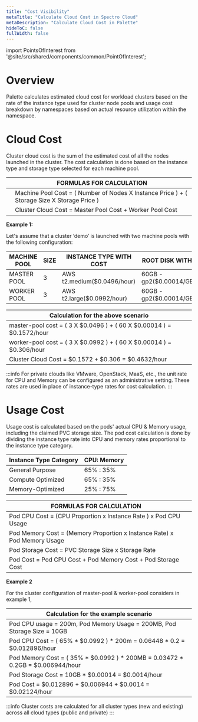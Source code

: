```yaml
---
title: "Cost Visibility"
metaTitle: "Calculate Cloud Cost in Spectro Cloud"
metaDescription: "Calculate Cloud Cost in Palette"
hideToC: false
fullWidth: false
---
```





import PointsOfInterest from '@site/src/shared/components/common/PointOfInterest';

# Overview

Palette calculates estimated cloud cost for workload clusters based on the rate of the instance type used for cluster node pools and usage cost breakdown by namespaces based on actual resource utilization within the namespace.

# Cloud Cost

Cluster cloud cost is the sum of the estimated cost of all the nodes launched in the cluster. The cost calculation is done based on the instance type and storage type selected for each machine pool.

| |**FORMULAS FOR CALCULATION**|
|--|--------------|
| |Machine Pool Cost = ( Number of Nodes X Instance Price ) + ( Storage Size X Storage Price )|
| |Cluster Cloud Cost = Master Pool Cost + Worker Pool Cost|

**Example 1:**

Let's assume that a cluster ‘demo’ is launched with two machine pools with the following configuration:

|MACHINE POOL|SIZE | INSTANCE TYPE WITH COST|ROOT DISK WITH COST|
|--|-----|---|----|
|MASTER POOL|3|AWS t2.medium($0.0496/hour)|60GB - gp2($0.00014/GB/hour)|
|WORKER POOL|3|AWS t2.large($0.0992/hour)|60GB - gp2($0.00014/GB/hour)|

|Calculation for the above scenario|
|----------|
|master-pool cost = ( 3 X $0.0496 ) + ( 60 X $0.00014 ) = $0.1572/hour|
|worker-pool cost = ( 3 X $0.0992 ) + ( 60 X $0.00014 ) = $0.306/hour|
|Cluster Cloud Cost = $0.1572 + $0.306 = $0.4632/hour|

:::info
    For private clouds like VMware, OpenStack, MaaS, etc., the unit rate for CPU and Memory can be configured as an administrative setting. These rates are used in place of instance-type rates for cost calculation.
:::


# Usage Cost
Usage cost is calculated based on the pods' actual CPU & Memory usage, including the claimed PVC storage size. The pod cost calculation is done by dividing the instance type rate into CPU and memory rates proportional to the instance type category. 

|Instance Type Category| CPU: Memory |
|--|--|
|General Purpose|65% : 35%|
|Compute Optimized|65% : 35%|
|Memory-Optimized|25% : 75%|

|**FORMULAS FOR CALCULATION** ||
|--|--------------|
|Pod CPU Cost = (CPU Proportion x Instance Rate ) x Pod CPU Usage|
|Pod Memory Cost = (Memory Proportion x Instance Rate) x Pod Memory Usage|
|Pod Storage Cost =  PVC Storage Size x Storage Rate|
|Pod Cost = Pod CPU Cost + Pod Memory Cost + Pod Storage Cost|

**Example 2**

For the cluster configuration of master-pool & worker-pool considers in example 1,

|Calculation for the example scenario|
|----------|
|Pod CPU usage = 200m, Pod Memory Usage = 200MB, Pod Storage Size = 10GB|
|Pod CPU Cost = ( 65% * $0.0992 ) * 200m = 0.06448 * 0.2 = $0.012896/hour|
|Pod Memory Cost = ( 35% * $0.0992 ) * 200MB = 0.03472 * 0.2GB = $0.006944/hour|
|Pod Storage Cost =  10GB * $0.00014 = $0.0014/hour|
|Pod Cost = $0.012896 + $0.006944 + $0.0014 = $0.02124/hour|


:::info
    Cluster costs are calculated for all cluster types (new and existing) across all cloud types (public and private)
:::

